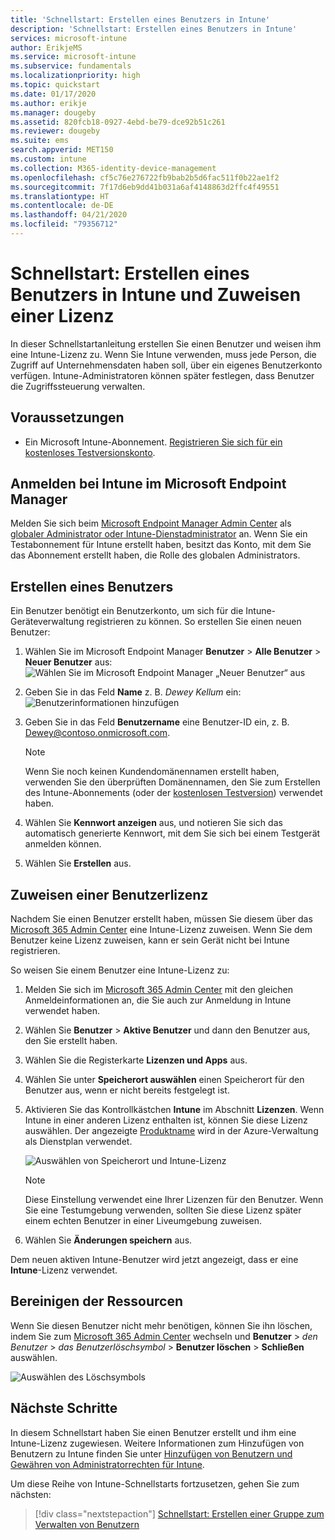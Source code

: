 ```yaml
---
title: 'Schnellstart: Erstellen eines Benutzers in Intune'
description: 'Schnellstart: Erstellen eines Benutzers in Intune'
services: microsoft-intune
author: ErikjeMS
ms.service: microsoft-intune
ms.subservice: fundamentals
ms.localizationpriority: high
ms.topic: quickstart
ms.date: 01/17/2020
ms.author: erikje
ms.manager: dougeby
ms.assetid: 820fcb18-0927-4ebd-be79-dce92b51c261
ms.reviewer: dougeby
ms.suite: ems
search.appverid: MET150
ms.custom: intune
ms.collection: M365-identity-device-management
ms.openlocfilehash: cf5c76e276722fb9bab2b5d6fac511f0b22ae1f2
ms.sourcegitcommit: 7f17d6eb9dd41b031a6af4148863d2ffc4f49551
ms.translationtype: HT
ms.contentlocale: de-DE
ms.lasthandoff: 04/21/2020
ms.locfileid: "79356712"
---
```

# <a name="quickstart-create-a-user-in-intune-and-assign-the-user-a-license"></a>Schnellstart: Erstellen eines Benutzers in Intune und Zuweisen einer Lizenz

In dieser Schnellstartanleitung erstellen Sie einen Benutzer und weisen ihm eine Intune-Lizenz zu. Wenn Sie Intune verwenden, muss jede Person, die Zugriff auf Unternehmensdaten haben soll, über ein eigenes Benutzerkonto verfügen. Intune-Administratoren können später festlegen, dass Benutzer die Zugriffssteuerung verwalten.

## <a name="prerequisites"></a>Voraussetzungen

- Ein Microsoft Intune-Abonnement. [Registrieren Sie sich für ein kostenloses Testversionskonto](../fundamentals/free-trial-sign-up.md).

## <a name="sign-in-to-intune-in-microsoft-endpoint-manager"></a>Anmelden bei Intune im Microsoft Endpoint Manager

Melden Sie sich beim [Microsoft Endpoint Manager Admin Center](https://go.microsoft.com/fwlink/?linkid=2109431) als [globaler Administrator oder Intune-Dienstadministrator](users-add.md#types-of-administrators) an. Wenn Sie ein Testabonnement für Intune erstellt haben, besitzt das Konto, mit dem Sie das Abonnement erstellt haben, die Rolle des globalen Administrators.

## <a name="create-a-user"></a>Erstellen eines Benutzers

Ein Benutzer benötigt ein Benutzerkonto, um sich für die Intune-Geräteverwaltung registrieren zu können. So erstellen Sie einen neuen Benutzer:

1. Wählen Sie im Microsoft Endpoint Manager **Benutzer** > **Alle Benutzer** > **Neuer Benutzer** aus:  ![Wählen Sie im Microsoft Endpoint Manager „Neuer Benutzer“ aus](./media/quickstart-create-user/create-user.png)
2. Geben Sie in das Feld **Name** z. B. *Dewey Kellum* ein:  ![Benutzerinformationen hinzufügen](./media/quickstart-create-user/create-user-02.png)
3. Geben Sie in das Feld **Benutzername** eine Benutzer-ID ein, z. B. Dewey@contoso.onmicrosoft.com.

    > [!NOTE]
    > Wenn Sie noch keinen Kundendomänennamen erstellt haben, verwenden Sie den überprüften Domänennamen, den Sie zum Erstellen des Intune-Abonnements (oder der [kostenlosen Testversion](free-trial-sign-up.md#sign-up-for-a-microsoft-intune-free-trial)) verwendet haben. 

4. Wählen Sie **Kennwort anzeigen** aus, und notieren Sie sich das automatisch generierte Kennwort, mit dem Sie sich bei einem Testgerät anmelden können.
5. Wählen Sie **Erstellen** aus.

## <a name="assign-a-license-to-the-user"></a>Zuweisen einer Benutzerlizenz

Nachdem Sie einen Benutzer erstellt haben, müssen Sie diesem über das [Microsoft 365 Admin Center](https://go.microsoft.com/fwlink/p/?LinkId=698854) eine Intune-Lizenz zuweisen. Wenn Sie dem Benutzer keine Lizenz zuweisen, kann er sein Gerät nicht bei Intune registrieren.

So weisen Sie einem Benutzer eine Intune-Lizenz zu:

1. Melden Sie sich im [Microsoft 365 Admin Center](https://go.microsoft.com/fwlink/p/?LinkId=698854) mit den gleichen Anmeldeinformationen an, die Sie auch zur Anmeldung in Intune verwendet haben.
2. Wählen Sie **Benutzer** > **Aktive Benutzer** und dann den Benutzer aus, den Sie erstellt haben.
3. Wählen Sie die Registerkarte **Lizenzen und Apps** aus.
4. Wählen Sie unter **Speicherort auswählen** einen Speicherort für den Benutzer aus, wenn er nicht bereits festgelegt ist.
2. Aktivieren Sie das Kontrollkästchen **Intune** im Abschnitt **Lizenzen**. Wenn Intune in einer anderen Lizenz enthalten ist, können Sie diese Lizenz auswählen. Der angezeigte [Produktname](https://docs.microsoft.com/azure/active-directory/users-groups-roles/licensing-service-plan-reference) wird in der Azure-Verwaltung als Dienstplan verwendet.

    ![Auswählen von Speicherort und Intune-Lizenz](./media/quickstart-create-user/create-user-03.png)

   > [!NOTE]
   > Diese Einstellung verwendet eine Ihrer Lizenzen für den Benutzer. Wenn Sie eine Testumgebung verwenden, sollten Sie diese Lizenz später einem echten Benutzer in einer Liveumgebung zuweisen.

6. Wählen Sie **Änderungen speichern** aus.

Dem neuen aktiven Intune-Benutzer wird jetzt angezeigt, dass er eine **Intune**-Lizenz verwendet.

## <a name="clean-up-resources"></a>Bereinigen der Ressourcen

Wenn Sie diesen Benutzer nicht mehr benötigen, können Sie ihn löschen, indem Sie zum [Microsoft 365 Admin Center](https://go.microsoft.com/fwlink/p/?LinkId=698854) wechseln und **Benutzer** > *den Benutzer* > *das Benutzerlöschsymbol* > **Benutzer löschen** > **Schließen** auswählen.

   ![Auswählen des Löschsymbols](./media/quickstart-create-user/create-user-04.png)

## <a name="next-steps"></a>Nächste Schritte

In diesem Schnellstart haben Sie einen Benutzer erstellt und ihm eine Intune-Lizenz zugewiesen. Weitere Informationen zum Hinzufügen von Benutzern zu Intune finden Sie unter [Hinzufügen von Benutzern und Gewähren von Administratorrechten für Intune](users-add.md).

Um diese Reihe von Intune-Schnellstarts fortzusetzen, gehen Sie zum nächsten:

> [!div class="nextstepaction"]
> [Schnellstart: Erstellen einer Gruppe zum Verwalten von Benutzern](quickstart-create-group.md)

